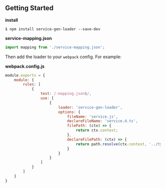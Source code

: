 ## Getting Started

**install**

```console
$ npm install service-gen-loader --save-dev
```

**service-mapping.json**

```js
import mapping from './service-mapping.json';
```

Then add the loader to your `webpack` config. For example:

**webpack.config.js**

```js
module.exports = {
    module: {
        rules: [
            {
                test: /-mapping.json$/,
                use: [
                    {
                        loader: 'service-gen-loader',
                        options: {
                            fileName: 'service.js',
                            declareFileName: 'service.d.ts',
                            filePath: (ctx) => {
                                return ctx.context;
                            },
                            declareFilePath: (ctx) => {
                                return path.resolve(ctx.context, '../types');
                            }
                        }
                    }
                ]
            }
        ]
    }
}
```